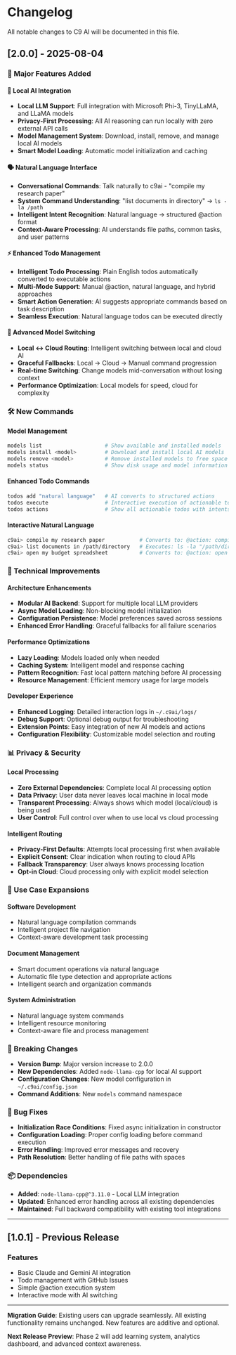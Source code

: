 # Changelog

All notable changes to C9 AI will be documented in this file.

## [2.0.0] - 2025-08-04

### 🚀 Major Features Added

#### 🧠 Local AI Integration
- **Local LLM Support**: Full integration with Microsoft Phi-3, TinyLLaMA, and LLaMA models
- **Privacy-First Processing**: All AI reasoning can run locally with zero external API calls
- **Model Management System**: Download, install, remove, and manage local AI models
- **Smart Model Loading**: Automatic model initialization and caching

#### 🗣️ Natural Language Interface
- **Conversational Commands**: Talk naturally to c9ai - "compile my research paper" 
- **System Command Understanding**: "list documents in directory" → `ls -la /path`
- **Intelligent Intent Recognition**: Natural language → structured @action format
- **Context-Aware Processing**: AI understands file paths, common tasks, and user patterns

#### ⚡ Enhanced Todo Management
- **Intelligent Todo Processing**: Plain English todos automatically converted to executable actions
- **Multi-Mode Support**: Manual @action, natural language, and hybrid approaches
- **Smart Action Generation**: AI suggests appropriate commands based on task description
- **Seamless Execution**: Natural language todos can be executed directly

#### 🔄 Advanced Model Switching
- **Local ↔ Cloud Routing**: Intelligent switching between local and cloud AI
- **Graceful Fallbacks**: Local → Cloud → Manual command progression
- **Real-time Switching**: Change models mid-conversation without losing context
- **Performance Optimization**: Local models for speed, cloud for complexity

### 🛠️ New Commands

#### Model Management
```bash
models list                    # Show available and installed models
models install <model>         # Download and install local AI models  
models remove <model>          # Remove installed models to free space
models status                  # Show disk usage and model information
```

#### Enhanced Todo Commands
```bash
todos add "natural language"   # AI converts to structured actions
todos execute                  # Interactive execution of actionable todos
todos actions                  # Show all actionable todos with intents
```

#### Interactive Natural Language
```bash
c9ai> compile my research paper           # Converts to: @action: compile research.tex
c9ai> list documents in /path/directory   # Executes: ls -la "/path/directory"  
c9ai> open my budget spreadsheet          # Converts to: @action: open budget.xlsx
```

### 🔧 Technical Improvements

#### Architecture Enhancements
- **Modular AI Backend**: Support for multiple local LLM providers
- **Async Model Loading**: Non-blocking model initialization
- **Configuration Persistence**: Model preferences saved across sessions
- **Enhanced Error Handling**: Graceful fallbacks for all failure scenarios

#### Performance Optimizations
- **Lazy Loading**: Models loaded only when needed
- **Caching System**: Intelligent model and response caching
- **Pattern Recognition**: Fast local pattern matching before AI processing
- **Resource Management**: Efficient memory usage for large models

#### Developer Experience
- **Enhanced Logging**: Detailed interaction logs in `~/.c9ai/logs/`
- **Debug Support**: Optional debug output for troubleshooting
- **Extension Points**: Easy integration of new AI models and actions
- **Configuration Flexibility**: Customizable model selection and routing

### 📊 Privacy & Security

#### Local Processing
- **Zero External Dependencies**: Complete local AI processing option
- **Data Privacy**: User data never leaves local machine in local mode
- **Transparent Processing**: Always shows which model (local/cloud) is being used
- **User Control**: Full control over when to use local vs cloud processing

#### Intelligent Routing
- **Privacy-First Defaults**: Attempts local processing first when available
- **Explicit Consent**: Clear indication when routing to cloud APIs
- **Fallback Transparency**: User always knows processing location
- **Opt-in Cloud**: Cloud processing only with explicit model selection

### 🎯 Use Case Expansions

#### Software Development
- Natural language compilation commands
- Intelligent project file navigation  
- Context-aware development task processing

#### Document Management
- Smart document operations via natural language
- Automatic file type detection and appropriate actions
- Intelligent search and organization commands

#### System Administration
- Natural language system commands
- Intelligent resource monitoring
- Context-aware file and process management

### 🔄 Breaking Changes
- **Version Bump**: Major version increase to 2.0.0
- **New Dependencies**: Added `node-llama-cpp` for local AI support
- **Configuration Changes**: New model configuration in `~/.c9ai/config.json`
- **Command Additions**: New `models` command namespace

### 🐛 Bug Fixes
- **Initialization Race Conditions**: Fixed async initialization in constructor
- **Configuration Loading**: Proper config loading before command execution
- **Error Handling**: Improved error messages and recovery
- **Path Resolution**: Better handling of file paths with spaces

### 📦 Dependencies
- **Added**: `node-llama-cpp@^3.11.0` - Local LLM integration
- **Updated**: Enhanced error handling across all existing dependencies
- **Maintained**: Full backward compatibility with existing tool integrations

---

## [1.0.1] - Previous Release

### Features
- Basic Claude and Gemini AI integration
- Todo management with GitHub Issues
- Simple @action execution system
- Interactive mode with AI switching

---

**Migration Guide**: Existing users can upgrade seamlessly. All existing functionality remains unchanged. New features are additive and optional.

**Next Release Preview**: Phase 2 will add learning system, analytics dashboard, and advanced context awareness.